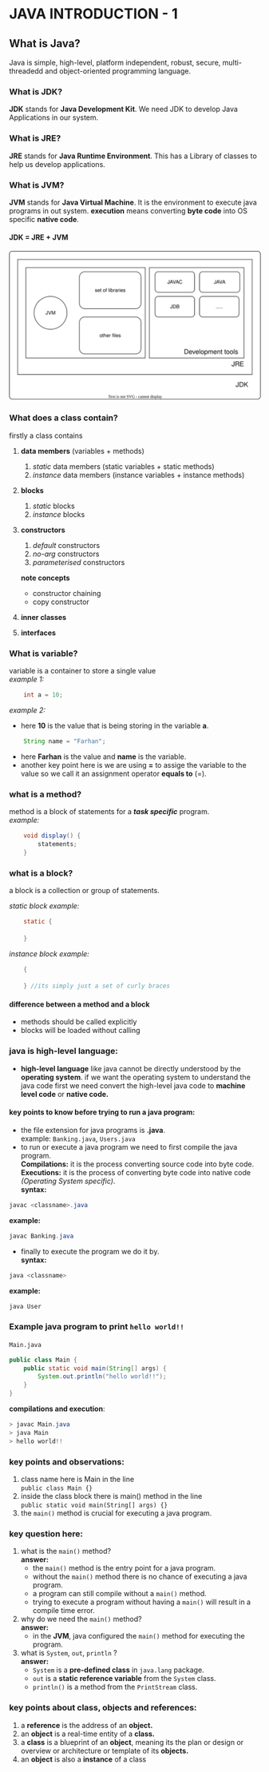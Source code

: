 # JAVA INTRODUCTION - 1  
## What is Java?  
Java is simple, high-level, platform independent, robust, secure, multi-threadedd and object-oriented programming language.

### What is JDK?  
**JDK** stands for **Java Development Kit**. We need JDK to develop Java Applications in our system.  
### What is JRE?  
**JRE** stands for **Java Runtime Environment**. This has a Library of classes to help us develop applications.  
### What is JVM?  
**JVM** stands for **Java Virtual Machine**. It is the environment to execute java programs in out system. **execution** means converting **byte code** into OS specific **native code**.  
#### JDK = JRE + JVM  
![Architecture](architecture.svg)  
### What does a class contain?
firstly a  class contains 
1. **data members** (variables + methods)
    1. *static* data members (static variables + static methods)
    2. *instance* data members (instance variables + instance methods)
2. **blocks**
    1. *static* blocks
    2. *instance* blocks
3. **constructors**
    1. *default* constructors
    2. *no-arg* constructors 
    3. *parameterised* constructors

    **note concepts**
    - constructor chaining
    - copy constructor
4. **inner classes**
5. **interfaces**  
### What is variable?
variable is a container to store a single value  
*example 1:*
```java
    int a = 10;
```  
*example 2:*
- here **10** is the value that is being storing in the variable **a**.
```java
    String name = "Farhan";
```
- here **Farhan** is the value and **name** is the variable.
- another key point here is we are using **=** to assige the variable to the value so we call it an assignment operator **equals to** (=).  
### what is a method?
method is a block of statements for a ***task specific*** program.  
*example:*
```java
    void display() {
        statements;
    }
```  
### what is a block?
a block is a collection or group of statements.

*static block example:*
```java
    static {

    }
```  
*instance block example:*
```java
    {
        
    } //its simply just a set of curly braces 
```  
#### difference between a method and a block 
- methods should be called explicitly
- blocks will be loaded without calling  
### java is high-level language:
- **high-level language** like java cannot be directly understood by the **operating system**. if we want the operating system to understand the java code first we need convert the high-level java code to **machine level code** or **native code.**  

#### key points to know before trying to run a java program:
- the file extension for java programs is **.java**.  
example: ```Banking.java```, ```Users.java``` 
- to run or execute a java program we need to first compile the java program.  
**Compilations:** it is the process converting source code into byte code.  
**Executions:** it is the process of converting byte code into native code *(Operating System specific)*.  
**syntax:**  
```java
javac <classname>.java
```
**example:**
```java
javac Banking.java
```  
- finally to execute the program we do it by.  
**syntax:**
```java
java <classname>
```  
**example:**
```java
java User
```

### Example java program to print `hello world!!`  
`Main.java`
```java
public class Main {
    public static void main(String[] args) {
        System.out.println("hello world!!");
    }
}
```

**compilations and execution**:
```java
> javac Main.java
> java Main
> hello world!!
```  
### key points and observations: 
1. class name here is Main in the line  
`public class Main {}`
2. inside the class block there is main() method in the line  
`public static void main(String[] args) {}` 
3. the `main()` method is crucial for executing a java program.

### key question here:  
1. what is the `main()` method?  
**answer:**  
    - the `main()` method is the entry point for a java program.   
    - without the `main()` method there is no chance of executing a java program.  
    - a program can still compile without a `main()` method.  
    - trying to execute a program without having a `main()` will result in a compile time error.  
2. why do we need the `main()` method?  
**answer:**
    - in the **JVM**, java configured the `main()` method for executing the program. 
3. what is  `System`, `out`, `println` ?  
**answer:**
    - `System` is a **pre-defined class** in `java.lang` package.
    - `out` is a **static reference variable** from the `System` class.
    - `println()` is a method from the `PrintStream` class.

### key points about class, objects and references:
1. a **reference** is the address of an **object.**
2. an **object** is a real-time entity of a **class.** 
3. a **class** is a blueprint of an **object**, meaning its the plan or design or overview or architecture or template of its **objects.** 
4. an **object** is also a **instance** of a class



